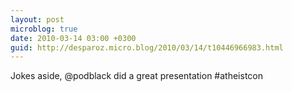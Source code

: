 ```yaml
---
layout: post
microblog: true
date: 2010-03-14 03:00 +0300
guid: http://desparoz.micro.blog/2010/03/14/t10446966983.html
---
```

Jokes aside, @podblack did a great presentation #atheistcon
